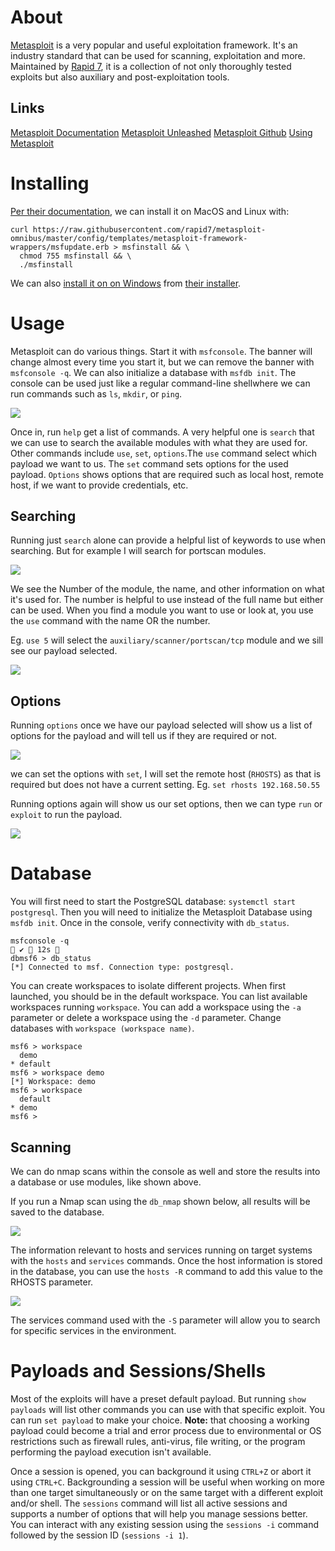 # About

[Metasploit](https://www.metasploit.com/) is a very popular and useful exploitation framework. It's an industry standard that can be used for scanning, exploitation and more. Maintained by [Rapid 7](https://www.rapid7.com/), it is a collection of not only thoroughly tested exploits but also auxiliary and post-exploitation tools.
## Links
[Metasploit Documentation](https://docs.metasploit.com/)
[Metasploit Unleashed](https://www.offensive-security.com/metasploit-unleashed/)
[Metasploit Github](https://github.com/rapid7/metasploit-framework)
[Using Metasploit](https://docs.metasploit.com/docs/using-metasploit/basics/using-metasploit.html)
# Installing
[Per their documentation](https://docs.metasploit.com/docs/using-metasploit/getting-started/nightly-installers.html), we can install it on MacOS and Linux with:

```
curl https://raw.githubusercontent.com/rapid7/metasploit-omnibus/master/config/templates/metasploit-framework-wrappers/msfupdate.erb > msfinstall && \
  chmod 755 msfinstall && \
  ./msfinstall
```

We can also [install it on on Windows](https://docs.metasploit.com/docs/using-metasploit/getting-started/nightly-installers.html#installing-metasploit-on-windows) from [their installer](https://windows.metasploit.com/metasploitframework-latest.msi).
# Usage
Metasploit can do various things. Start it with `msfconsole`. The banner will change almost every time you start it, but we can remove the banner with `msfconsole -q`. We can also initialize a database with `msfdb init`. The console can be used just like a regular command-line shellwhere we can run commands such as `ls`, `mkdir`, or `ping`.

![](https://cybersec.th4ntis.com/~gitbook/image?url=https%3A%2F%2F667808901-files.gitbook.io%2F%7E%2Ffiles%2Fv0%2Fb%2Fgitbook-x-prod.appspot.com%2Fo%2Fspaces%252FTdW22AGCceN8oUXfdlKI%252Fuploads%252FNKMBbey8QICZLEwKu3gE%252Fimage.png%3Falt%3Dmedia%26token%3Dc7653261-3504-4a76-a700-f7267a95d895&width=768&dpr=4&quality=100&sign=a2e4b730&sv=2)

Once in, run `help` get a list of commands. A very helpful one is `search` that we can use to search the available modules with what they are used for. Other commands include `use`, `set`, `options`.The `use` command select which payload we want to us. The `set` command sets options for the used payload. `Options` shows options that are required such as local host, remote host, if we want to provide credentials, etc.
## Searching
Running just `search` alone can provide a helpful list of keywords to use when searching. But for example I will search for portscan modules.

![](https://cybersec.th4ntis.com/~gitbook/image?url=https%3A%2F%2F667808901-files.gitbook.io%2F%7E%2Ffiles%2Fv0%2Fb%2Fgitbook-x-prod.appspot.com%2Fo%2Fspaces%252FTdW22AGCceN8oUXfdlKI%252Fuploads%252F2z1QBkxkhLLAe3ExYCMQ%252Fimage.png%3Falt%3Dmedia%26token%3D9bf1402c-eae6-4034-b770-41e694dae1b6&width=768&dpr=4&quality=100&sign=4707927d&sv=2)

We see the Number of the module, the name, and other information on what it's used for. The number is helpful to use instead of the full name but either can be used. When you find a module you want to use or look at, you use the `use` command with the name OR the number.

Eg. `use 5` will select the `auxiliary/scanner/portscan/tcp` module and we sill see our payload selected.

![](https://cybersec.th4ntis.com/~gitbook/image?url=https%3A%2F%2F667808901-files.gitbook.io%2F%7E%2Ffiles%2Fv0%2Fb%2Fgitbook-x-prod.appspot.com%2Fo%2Fspaces%252FTdW22AGCceN8oUXfdlKI%252Fuploads%252FaMps3tsZ5OmMMkzADZmh%252Fimage.png%3Falt%3Dmedia%26token%3D22b05d98-61d4-4152-bf56-05b951f9b151&width=768&dpr=4&quality=100&sign=20be26ad&sv=2)
## Options
Running `options` once we have our payload selected will show us a list of options for the payload and will tell us if they are required or not.

![](https://cybersec.th4ntis.com/~gitbook/image?url=https%3A%2F%2F667808901-files.gitbook.io%2F%7E%2Ffiles%2Fv0%2Fb%2Fgitbook-x-prod.appspot.com%2Fo%2Fspaces%252FTdW22AGCceN8oUXfdlKI%252Fuploads%252FuCsUZllIuXhZO7Hr3sUg%252Fimage.png%3Falt%3Dmedia%26token%3Dfca015a7-4f43-4d88-b16f-4de4ff09fc39&width=768&dpr=4&quality=100&sign=f2843e23&sv=2)

we can set the options with `set`, I will set the remote host (`RHOSTS`) as that is required but does not have a current setting. Eg. `set rhosts 192.168.50.55`

Running options again will show us our set options, then we can type `run` or `exploit` to run the payload.

![](https://cybersec.th4ntis.com/~gitbook/image?url=https%3A%2F%2F667808901-files.gitbook.io%2F%7E%2Ffiles%2Fv0%2Fb%2Fgitbook-x-prod.appspot.com%2Fo%2Fspaces%252FTdW22AGCceN8oUXfdlKI%252Fuploads%252FdrC8y2uGhrb4XCjplCEu%252Fimage.png%3Falt%3Dmedia%26token%3D57bde8b2-a5d3-47b4-a981-323ed5d425c6&width=768&dpr=4&quality=100&sign=864f2c62&sv=2)
# Database
You will first need to start the PostgreSQL database: `systemctl start postgresql`. Then you will need to initialize the Metasploit Database using `msfdb init`. Once in the console, verify connectivity with `db_status`.

```
msfconsole -q                                                                                                                                                                                 ✔  12s  
dbmsf6 > db_status
[*] Connected to msf. Connection type: postgresql.
```

You can create workspaces to isolate different projects. When first launched, you should be in the default workspace. You can list available workspaces running `workspace`. You can add a workspace using the `-a` parameter or delete a workspace using the `-d` parameter. Change databases with `workspace (workspace name)`.

```
msf6 > workspace
  demo
* default
msf6 > workspace demo
[*] Workspace: demo
msf6 > workspace 
  default
* demo
msf6 >
```
## Scanning
We can do nmap scans within the console as well and store the results into a database or use modules, like shown above.

If you run a Nmap scan using the `db_nmap` shown below, all results will be saved to the database.

![](https://cybersec.th4ntis.com/~gitbook/image?url=https%3A%2F%2F667808901-files.gitbook.io%2F%7E%2Ffiles%2Fv0%2Fb%2Fgitbook-x-prod.appspot.com%2Fo%2Fspaces%252FTdW22AGCceN8oUXfdlKI%252Fuploads%252FYOiBoHTN753zZHLGr3sb%252Fimage.png%3Falt%3Dmedia%26token%3Da17d3e20-0eed-40b1-80df-525521b78952&width=768&dpr=4&quality=100&sign=8c82afff&sv=2)

The information relevant to hosts and services running on target systems with the `hosts` and `services` commands. Once the host information is stored in the database, you can use the `hosts -R` command to add this value to the RHOSTS parameter.

![](https://cybersec.th4ntis.com/~gitbook/image?url=https%3A%2F%2F667808901-files.gitbook.io%2F%7E%2Ffiles%2Fv0%2Fb%2Fgitbook-x-prod.appspot.com%2Fo%2Fspaces%252FTdW22AGCceN8oUXfdlKI%252Fuploads%252FUnCRW9d5wmMRCeYdF4Fz%252Fimage.png%3Falt%3Dmedia%26token%3D47ac9713-58d4-448c-9e79-43359429d76b&width=768&dpr=4&quality=100&sign=5a9dcf66&sv=2)

The services command used with the `-S` parameter will allow you to search for specific services in the environment.
# Payloads and Sessions/Shells
Most of the exploits will have a preset default payload. But running `show payloads` will list other commands you can use with that specific exploit. You can run `set payload` to make your choice. **Note:** that choosing a working payload could become a trial and error process due to environmental or OS restrictions such as firewall rules, anti-virus, file writing, or the program performing the payload execution isn't available.

Once a session is opened, you can background it using `CTRL+Z` or abort it using `CTRL+C`. Backgrounding a session will be useful when working on more than one target simultaneously or on the same target with a different exploit and/or shell. The `sessions` command will list all active sessions and supports a number of options that will help you manage sessions better. You can interact with any existing session using the `sessions -i` command followed by the session ID (`sessions -i 1`).

